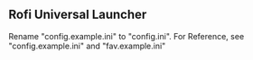 ## Rofi Universal Launcher

Rename "config.example.ini" to "config.ini".
For Reference, see "config.example.ini" and "fav.example.ini"